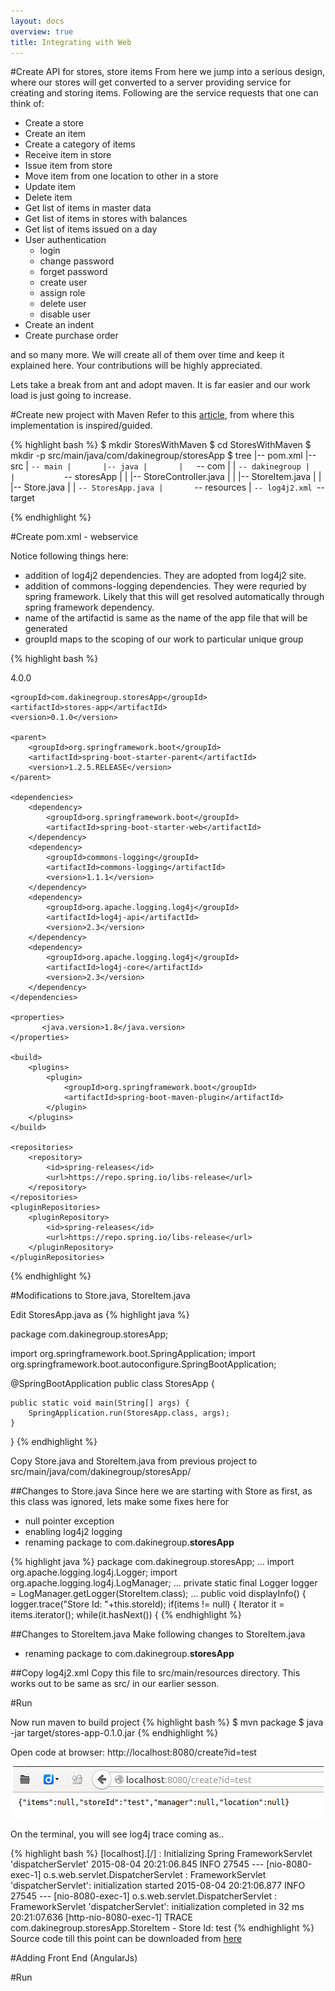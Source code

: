 ```yaml
---
layout: docs
overview: true
title: Integrating with Web
---
```


#Create API for stores, store items
From here we jump into a serious design, where our stores will get converted to a server providing service for creating and storing items. Following are the service requests that one can think of:

+ Create a store
+ Create an item
+ Create a category of items
+ Receive item in store
+ Issue item from store
+ Move item from one location to other in a store
+ Update item
+ Delete item
+ Get list of items in master data
+ Get list of items in stores with balances
+ Get list of items issued on a day
+ User authentication
    * login
    * change password
    * forget password
    * create user
    * assign role
    * delete user
    * disable user
+ Create an indent
+ Create purchase order

and so many more. We will create all of them over time and keep it explained here. Your contributions will be highly appreciated.

Lets take a break from ant and adopt maven. It is far easier and our work load is just going to increase.

#Create new project with Maven
Refer to this [article](http://spring.io/guides/gs/rest-service/#initial), from where this implementation is inspired/guided.

{% highlight bash %}
$ mkdir StoresWithMaven
$ cd StoresWithMaven
$ mkdir -p src/main/java/com/dakinegroup/storesApp
$ tree
|-- pom.xml
|-- src
|   `-- main
|       |-- java
|       |   `-- com
|       |       `-- dakinegroup
|       |           `-- storesApp
|       |               |-- StoreController.java
|       |               |-- StoreItem.java
|       |               |-- Store.java
|       |               `-- StoresApp.java
|       `-- resources
|           `-- log4j2.xml
`-- target
   

{% endhighlight %}


#Create pom.xml - webservice

Notice following things here:

+ addition of log4j2 dependencies. They are adopted from log4j2 site.
+ addition of commons-logging dependencies. They were requried by spring framework. Likely that this will get resolved automatically through spring framework dependency.
+ name of the artifactid is same as the name of the app file that will be generated
+ groupId maps to the scoping of our work to particular unique group

{% highlight bash %}
<?xml version="1.0" encoding="UTF-8"?>
<project xmlns="http://maven.apache.org/POM/4.0.0" xmlns:xsi="http://www.w3.org/2001/XMLSchema-instance"
    xsi:schemaLocation="http://maven.apache.org/POM/4.0.0 http://maven.apache.org/xsd/maven-4.0.0.xsd">
    <modelVersion>4.0.0</modelVersion>

    <groupId>com.dakinegroup.storesApp</groupId>
    <artifactId>stores-app</artifactId>
    <version>0.1.0</version>

    <parent>
        <groupId>org.springframework.boot</groupId>
        <artifactId>spring-boot-starter-parent</artifactId>
        <version>1.2.5.RELEASE</version>
    </parent>

    <dependencies>
        <dependency>
            <groupId>org.springframework.boot</groupId>
            <artifactId>spring-boot-starter-web</artifactId>
        </dependency>
        <dependency>
            <groupId>commons-logging</groupId>
            <artifactId>commons-logging</artifactId>
            <version>1.1.1</version>
        </dependency>
        <dependency>
            <groupId>org.apache.logging.log4j</groupId>
            <artifactId>log4j-api</artifactId>
            <version>2.3</version>
        </dependency>
        <dependency>
            <groupId>org.apache.logging.log4j</groupId>
            <artifactId>log4j-core</artifactId>
            <version>2.3</version>
        </dependency>
    </dependencies>

    <properties>
           <java.version>1.8</java.version>
    </properties>

    <build>
        <plugins>
            <plugin>
                <groupId>org.springframework.boot</groupId>
                <artifactId>spring-boot-maven-plugin</artifactId>
            </plugin>
        </plugins>
    </build>

    <repositories>
        <repository>
            <id>spring-releases</id>
            <url>https://repo.spring.io/libs-release</url>
        </repository>
    </repositories>
    <pluginRepositories>
        <pluginRepository>
            <id>spring-releases</id>
            <url>https://repo.spring.io/libs-release</url>
        </pluginRepository>
    </pluginRepositories>
</project>

{% endhighlight %}

#Modifications to Store.java, StoreItem.java

Edit StoresApp.java as
{% highlight java %}

package com.dakinegroup.storesApp;

import org.springframework.boot.SpringApplication;
import org.springframework.boot.autoconfigure.SpringBootApplication;

@SpringBootApplication
public class StoresApp {

    public static void main(String[] args) {
        SpringApplication.run(StoresApp.class, args);
    }
}
{% endhighlight %}

Copy Store.java and StoreItem.java from previous project to src/main/java/com/dakinegroup/storesApp/



##Changes to Store.java
Since here we are starting with Store as first, as this class was ignored, lets make some fixes here for 

+ null pointer exception
+ enabling log4j2 logging
+ renaming package to com.dakinegroup.**storesApp**

{% highlight java %}
package com.dakinegroup.storesApp;
...
import org.apache.logging.log4j.Logger;
import org.apache.logging.log4j.LogManager;
...
private static final Logger logger = LogManager.getLogger(StoreItem.class);
...
public void displayInfo() {
    logger.trace("Store Id: "+this.storeId);
    if(items != null) {
    Iterator<StoreItem> it = items.iterator();
    while(it.hasNext()) {
{% endhighlight %}

##Changes to StoreItem.java
Make following changes to StoreItem.java

+ renaming package to com.dakinegroup.**storesApp**

##Copy log4j2.xml
Copy this file to src/main/resources directory. This works out to be same as src/ in our earlier sesson.

#Run

Now run maven to build project
{% highlight bash %}
$ mvn package
$ java -jar target/stores-app-0.1.0.jar
{% endhighlight %}

Open code at browser: http://localhost:8080/create?id=test

![screendump001](img/run001.jpg)

On the terminal, you will see log4j trace coming as..

{% highlight bash %}
[localhost].[/]       : Initializing Spring FrameworkServlet 'dispatcherServlet'
2015-08-04 20:21:06.845  INFO 27545 --- [nio-8080-exec-1] o.s.web.servlet.DispatcherServlet        : FrameworkServlet 'dispatcherServlet': initialization started
2015-08-04 20:21:06.877  INFO 27545 --- [nio-8080-exec-1] o.s.web.servlet.DispatcherServlet        : FrameworkServlet 'dispatcherServlet': initialization completed in 32 ms
20:21:07.636 [http-nio-8080-exec-1] TRACE com.dakinegroup.storesApp.StoreItem - Store Id: test
{% endhighlight %}
Source code till this point can be downloaded from [here](https://github.com/vineetma/springtutorial/tree/a6ecd6a5438518f87ab857cba37095b8051037c4/StoresWithMaven)

#Adding Front End (AngularJs)


#Run

